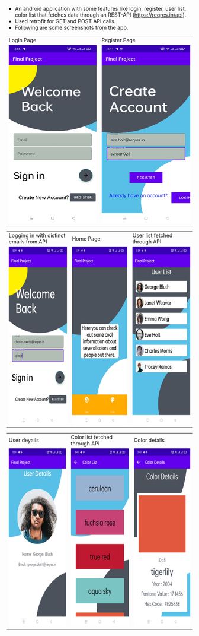 - An android application with some features like login, register, user list, color list that fetches data through an REST-API (https://reqres.in/api).
- Used retrofit for GET and POST API calls.
- Following are some screenshots from the app.

<table>
  <tr>
    <td>Login Page</td>
     <td>Register Page</td>
  </tr>
  <tr>
    <td><img src="screenshots/screenshot_1.png" width=270 height=480></td>
    <td><img src="screenshots/screenshot_8.png" width=270 height=480></td>
  </tr>
 </table>
 
<table>
  <tr>
    <td>Logging in with distinct emails from API</td>
     <td>Home Page</td>
     <td>User list fetched through API</td>
  </tr>
  <tr>
    <td><img src="screenshots/screenshot_2.png" width=270 height=480></td>
    <td><img src="screenshots/screenshot_3.png" width=270 height=480></td>
    <td><img src="screenshots/screenshot_4.png" width=270 height=480></td>
  </tr>
 </table>
 
<table>
  <tr>
    <td>User deyails</td>
     <td>Color list fetched through API</td>
     <td>Color details</td>
  </tr>
  <tr>
    <td><img src="screenshots/screenshot_5.png" width=270 height=480></td>
    <td><img src="screenshots/screenshot_6.png" width=270 height=480></td>
    <td><img src="screenshots/screenshot_7.png" width=270 height=480></td>
  </tr>
 </table>
